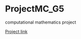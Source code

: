 # ProjectMC_G5
computational mathematics project

[Project link](https://github.com/AnonynFranck/ProjectMC_G5.git)
